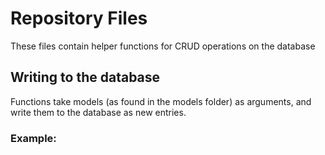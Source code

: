 # Repository Files

These files contain helper functions for CRUD operations on the database

## Writing to the database

Functions take models (as found in the models folder) as arguments, and write them to the database as new entries.

### Example:

```python

```
